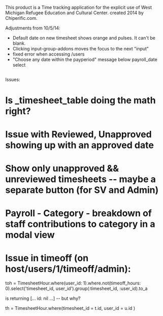 This product is a Time tracking application for the explicit use of West Michigan Refugee Education and Cultural Center. created 2014 by Chiperific.com.

Adjustments from 10/5/14:
* Default date on new timesheet shows orange and pulses. It can't be blank.
* Clicking input-group-addons moves the focus to the next "input"
* fixed error when accessing /users
* "Choose any date within the payperiod" message below payroll_date select

##
Issues:
# Is _timesheet_table doing the math right?
# Issue with Reviewed, Unapproved showing up with an approved date
# Show only unapproved && unreviewed timesheets -- maybe a separate button (for SV and Admin)
# Payroll - Category - breakdown of staff contributions to category in a modal view



# Issue in timeoff (on host/users/1/timeoff/admin):
toh = TimesheetHour.where(user_id: 1).where.not(timeoff_hours: 0).select('timesheet_id, user_id').group(:timesheet_id, :user_id).to_a

is returning [... id: nil ...] -- but why?

th = TimesheetHour.where(timesheet_id = t.id, user_id = u.id )